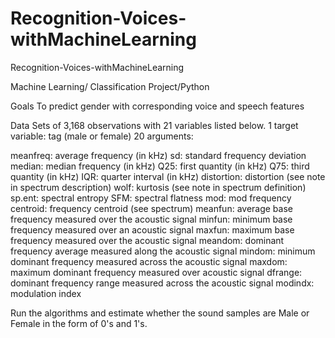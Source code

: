 # Recognition-Voices-withMachineLearning
Recognition-Voices-withMachineLearning

Machine Learning/ Classification Project/Python

Goals
To predict gender with corresponding voice and speech features

Data Sets of 3,168 observations with 21 variables listed below.
1 target variable:
tag (male or female)
20 arguments:

meanfreq: average frequency (in kHz)
sd: standard frequency deviation
median: median frequency (in kHz)
Q25: first quantity (in kHz)
Q75: third quantity (in kHz)
IQR: quarter interval (in kHz)
distortion: distortion (see note in spectrum description)
wolf: kurtosis (see note in spectrum definition)
sp.ent: spectral entropy
SFM: spectral flatness
mod: mod frequency
centroid: frequency centroid (see spectrum)
meanfun: average base frequency measured over the acoustic signal
minfun: minimum base frequency measured over an acoustic signal
maxfun: maximum base frequency measured over the acoustic signal
meandom: dominant frequency average measured along the acoustic signal
mindom: minimum dominant frequency measured across the acoustic signal
maxdom: maximum dominant frequency measured over acoustic signal
dfrange: dominant frequency range measured across the acoustic signal
modindx: modulation index

Run the algorithms and estimate whether the sound samples are Male or Female in the form of 0's and 1's.



